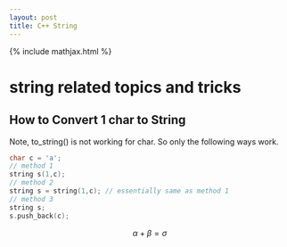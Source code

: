 ```yaml
---
layout: post
title: C++ String
---
```


{% include mathjax.html %}

# string related topics and tricks

## How to Convert 1 char to String

Note, to_string() is not working for char. So only the following ways work.

```c++
char c = 'a';
// method 1
string s(1,c);
// method 2
string s = string(1,c); // essentially same as method 1
// method 3
string s;
s.push_back(c);
```

$$\alpha + \beta = \sigma$$
